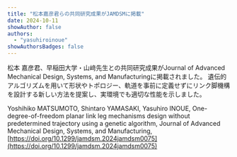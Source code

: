```yaml
---
title: "松本嘉彦君らの共同研究成果がJAMDSMに掲載"
date: 2024-10-11
showAuthor: false
authors:
  - "yasuhiroinoue"
showAuthorsBadges: false
---
```


松本 嘉彦君、早稲田大学・山﨑先生との共同研究成果がJournal of Advanced Mechanical Design, Systems, and Manufacturingに掲載されました。
遺伝的アルゴリズムを用いて形状やトポロジー、軌道を事前に定義せずにリンク脚機構を設計する新しい方法を提案し、実環境でも適切な性能を示しました。

Yoshihiko MATSUMOTO, Shintaro YAMASAKI, Yasuhiro INOUE,
One-degree-of-freedom planar link leg mechanisms design without predetermined trajectory using a genetic algorithm,
Journal of Advanced Mechanical Design, Systems, and Manufacturing,
[https://doi.org/10.1299/jamdsm.2024jamdsm0075](https://doi.org/10.1299/jamdsm.2024jamdsm0075)
